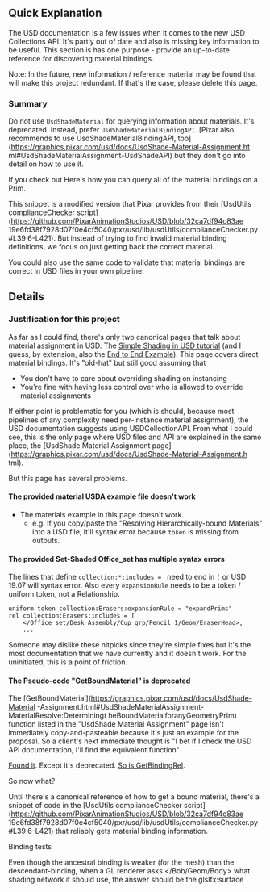 ## Quick Explanation
The USD documentation is a few issues when it comes to the new USD
Collections API. It's partly out of date and also is missing key
information to be useful. This section is has one purpose - provide an
up-to-date reference for discovering material bindings.

Note:
    In the future, new information / reference material may be found that
    will make this project redundant. If that's the case, please delete
    this page.


### Summary
Do not use `UsdShadeMaterial` for querying information about materials.
It's deprecated. Instead, prefer `UsdShadeMaterialBindingAPI`.
[Pixar also recommends to use UsdShadeMaterialBindingAPI,
too](https://graphics.pixar.com/usd/docs/UsdShade-Material-Assignment.ht
ml#UsdShadeMaterialAssignment-UsdShadeAPI) but they don't go into detail
on how to use it.

If you check out 
Here's how you can query all of the material bindings on a Prim.


This snippet is a modified version that Pixar
provides from their [UsdUtils complianceChecker
script](https://github.com/PixarAnimationStudios/USD/blob/32ca7df94c83ae
19e6fd38f7928d07f0e4cf5040/pxr/usd/lib/usdUtils/complianceChecker.py#L39
6-L421). But instead of trying to find invalid material binding
definitions, we focus on just getting back the correct material.

You could also use the same code to validate that material bindings are
correct in USD files in your own pipeline.


## Details
### Justification for this project
As far as I could find, there's only two canonical pages that
talk about material assignment in USD. The [Simple Shading in USD
tutorial](https://graphics.pixar.com/usd/docs/Simple-Shading-in-USD.html
) (and I guess, by extension, also the [End to End
Example](https://graphics.pixar.com/usd/docs/End-to-End-Example.html)).
This page covers direct material bindings. It's "old-hat" but still good
assuming that

- You don't have to care about overriding shading on instancing
- You're fine with having less control over who is allowed to override
material assignments

If either point is problematic for you (which is should, because most
pipelines of any complexity need per-instance material assignment),
the USD documentation suggests using USDCollectionAPI. From what
I could see, this is the only page where USD files and API are
explained in the same place, the [UsdShade Material Assignment
page](https://graphics.pixar.com/usd/docs/UsdShade-Material-Assignment.h
tml).


But this page has several problems.


#### The provided material USDA example file doesn't work
- The materials example in this page doesn't work.
   - e.g. If you copy/paste the "Resolving Hierarchically-bound
   Materials" into a USD file, it'll syntax error because `token` is
   missing from outputs.


#### The provided Set-Shaded Office_set has multiple syntax errors
The lines that define `collection:*:includes = ` need to end in `[` or USD 19.07 will syntax error. Also every `expansionRule` needs to be a token / uniform token, not a Relationship.

```usda
uniform token collection:Erasers:expansionRule = "expandPrims"
rel collection:Erasers:includes = [
	</Office_set/Desk_Assembly/Cup_grp/Pencil_1/Geom/EraserHead>,
	...
```

Someone may dislike these nitpicks since they're simple fixes but it's
the most documentation that we have currently and it doesn't work. For
the uninitiated, this is a point of friction.


#### The Pseudo-code "GetBoundMaterial" is deprecated
The
[GetBoundMaterial](https://graphics.pixar.com/usd/docs/UsdShade-Material
-Assignment.html#UsdShadeMaterialAssignment-MaterialResolve:Determiningt
heBoundMaterialforanyGeometryPrim) function listed in the "UsdShade
Material Assignment" page isn't immediately copy-and-pasteable because
it's just an example for the proposal. So a client's next immediate
thought is "I bet if I check the USD API documentation, I'll find the
equivalent function".

[Found it](https://graphics.pixar.com/usd/docs/api/class_usd_shade_material.html#ac8a3ccb7c9859aabc5ba699b4addb834). Except it's deprecated. [So is GetBindingRel](https://graphics.pixar.com/usd/docs/api/class_usd_shade_material.html#a7d254deef591583ada16825840dd49a9).

So now what?

Until there's a canonical reference of how to get a bound material,
there's a snippet of code in the [UsdUtils complianceChecker
script](https://github.com/PixarAnimationStudios/USD/blob/32ca7df94c83ae
19e6fd38f7928d07f0e4cf5040/pxr/usd/lib/usdUtils/complianceChecker.py#L39
6-L421) that reliably gets material binding information.



Binding tests

Even though the ancestral binding is weaker (for the mesh) than the descendant-binding, when a GL renderer asks </Bob/Geom/Body> what shading network it should use, the answer should be the glslfx:surface

